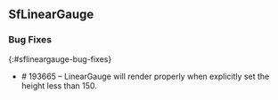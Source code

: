 ## SfLinearGauge

### Bug Fixes
{:#sflineargauge-bug-fixes}

* \# 193665 – LinearGauge will render properly when explicitly set the height less than 150.
